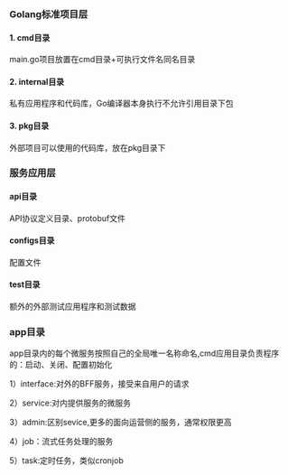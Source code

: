 ### Golang标准项目层
#### 1. cmd目录
main.go项目放置在cmd目录+可执行文件名同名目录
#### 2. internal目录
私有应用程序和代码库，Go编译器本身执行不允许引用目录下包
#### 3. pkg目录
外部项目可以使用的代码库，放在pkg目录下
### 服务应用层
#### api目录
API协议定义目录、protobuf文件
#### configs目录
配置文件
#### test目录
额外的外部测试应用程序和测试数据
### app目录
app目录内的每个微服务按照自己的全局唯一名称命名,cmd应用目录负责程序的：启动、关闭、配置初始化

1）interface:对外的BFF服务，接受来自用户的请求

2）service:对内提供服务的微服务

3）admin:区别sevice,更多的面向运营侧的服务，通常权限更高

4）job：流式任务处理的服务

5）task:定时任务，类似cronjob




